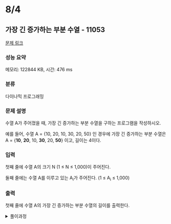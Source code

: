 # 8/4
## 가장 긴 증가하는 부분 수열 - 11053 

[문제 링크](https://www.acmicpc.net/problem/11053) 

### 성능 요약

메모리: 122844 KB, 시간: 476 ms

### 분류

다이나믹 프로그래밍

### 문제 설명

<p>수열 A가 주어졌을 때, 가장 긴 증가하는 부분 수열을 구하는 프로그램을 작성하시오.</p>

<p>예를 들어, 수열 A = {10, 20, 10, 30, 20, 50} 인 경우에 가장 긴 증가하는 부분 수열은 A = {<strong>10</strong>, <strong>20</strong>, 10, <strong>30</strong>, 20, <strong>50</strong>} 이고, 길이는 4이다.</p>

### 입력 

 <p>첫째 줄에 수열 A의 크기 N (1 ≤ N ≤ 1,000)이 주어진다.</p>

<p>둘째 줄에는 수열 A를 이루고 있는 A<sub>i</sub>가 주어진다. (1 ≤ A<sub>i</sub> ≤ 1,000)</p>

### 출력 

 <p>첫째 줄에 수열 A의 가장 긴 증가하는 부분 수열의 길이를 출력한다.</p>




<details>
<summary>풀이과정</summary>
<div markdown="1">

py파일에 주석으로 다 써놓긴 했다만..<br>
어떤 원소에서 이어지는 증가부분수열인지 2차원 배열로 나타내는게 아이디어다<br><br>
아 그리고 2차원 배열의 max를 구할 때 map함수를 사용하면 우아하게 구할 수 있더라<br>
오늘의 백준 끝~
  
</div>
</details>
